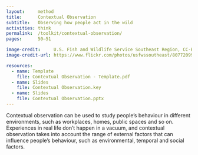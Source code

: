 ```yaml
---
layout:     method
title:      Contextual Observation
subtitle:   Observing how people act in the wild
activities: think
permalink:  /toolkit/contextual-observation/
pages:      50–51

image-credit:     U.S. Fish and Wildlife Service Southeast Region, CC-BY 2.0
image-credit-url: https://www.flickr.com/photos/usfwssoutheast/8077209942/

resources:
  - name: Template
    file: Contextual Observation - Template.pdf
  - name: Slides
    file: Contextual Observation.key
  - name: Slides
    file: Contextual Observation.pptx
---
```


Contextual observation can be used to study people’s behaviour in different environments, such as workplaces, homes, public spaces and so on. Experiences in real life don’t happen in a vacuum, and contextual observation takes into account the range of external factors that can influence people’s behaviour, such as environmental, temporal and social factors.